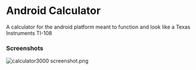 # Android Calculator #

A calculator for the android platform meant to function and look like a Texas Instruments TI-108

### Screenshots ###

![calculator3000 screenshot.png](https://bitbucket.org/repo/bbRyXE/images/3043110323-calculator3000%20screenshot.png)